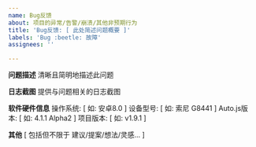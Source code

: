 ```yaml
---
name: Bug反馈
about: 项目的异常/告警/崩溃/其他非预期行为
title: 'Bug反馈: [ 此处简述问题概要 ]'
labels: 'Bug :beetle: 故障'
assignees: ''

---
```


**问题描述**
清晰且简明地描述此问题

**日志截图**
提供与问题相关的日志截图

**软件硬件信息**
操作系统: [ 如: 安卓8.0 ]
设备型号: [ 如: 索尼 G8441 ]
Auto.js版本: [ 如: 4.1.1 Alpha2 ]
项目版本: [ 如: v1.9.1 ]

**其他**
[ 包括但不限于 建议/提案/想法/灵感... ]
